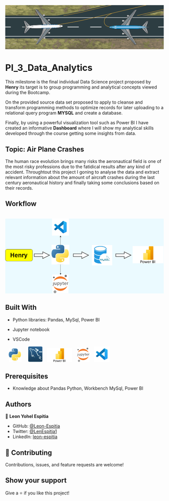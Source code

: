 <img src="assets/Tenerife-airport-disaster-crash-animation.gif">

# PI_3_Data_Analytics 
This milestone is the final individual Data Science project proposed by **Henry**  its target is to group programming and analytical concepts viewed during the Bootcamp.

On the provided source data set proposed to apply to cleanse and transform programming methods to optimize records for later uploading to a relational query program **MYSQL** and create a database.

Finally, by using a powerful visualization tool such as Power BI I have created an informative **Dashboard** where I will show my analytical skills developed through the course getting some insights from data.

## Topic: Air Plane Crashes
The human race evolution brings many risks the aeronautical field is one of the most risky professions due to the fatidical results after any kind of accident. 
Throughtout this project I goning to analyse the data and extract relevant information about the amount of aircraft crashes during the last century aeronautical history and finally taking some conclusions based on their records.


## Workflow

&emsp; &emsp; <img src="assets/workflow.png">

## Built With

- Python libraries: Pandas, MySql, Power BI

- Jupyter notebook

- VSCode

 &ensp; <img src="./assets/python_logo.jpeg" width=40> &emsp; <img src="./assets/MySql_Logo.jpeg" width=45> &ensp; <img src="./assets/Power_logo.jpeg" width=80> &ensp; <img src="./assets/jupyter_logo.png" width=40> &ensp; <img src="./assets/vscode_logo.jpeg" width=50>

## Prerequisites

- Knowledge about Pandas Python, Workbench MySql, Power BI

## Authors

👤 **Leon Yohel Espitia**

- GitHub: [@Leon-Espitia](https://github.com/Leon-Espitia)
- Twitter: [@LenEspitia1](https://twitter.com/LenEspitia1)
- LinkedIn: [leon-espitia](https://www.linkedin.com/in/leon-espitia/)

## 🤝 Contributing

Contributions, issues, and feature requests are welcome!

## Show your support

Give a ⭐️ if you like this project!
